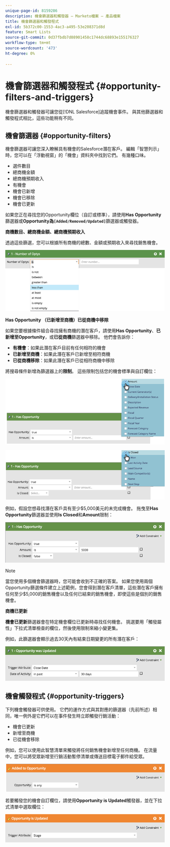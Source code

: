 ```yaml
---
unique-page-id: 8159286
description: 機會篩選器和觸發器 — Marketo檔案 — 產品檔案
title: 機會篩選器和觸發程式
exl-id: 5b372c00-1553-4ac3-a495-53e208371d8d
feature: Smart Lists
source-git-commit: 0d37fbdb7d08901458c1744dc68893e155176327
workflow-type: tm+mt
source-wordcount: '473'
ht-degree: 0%

---
```


# 機會篩選器和觸發程式 {#opportunity-filters-and-triggers}

機會篩選器和觸發器可讓您從[!DNL Salesforce]追蹤機會事件。 與其他篩選器和觸發程式相比，這些功能稍有不同。

## 機會篩選器 {#opportunity-filters}

機會篩選器可讓您深入瞭解具有機會的Salesforce潛在客戶。 編輯「智慧列示」時，您可以在「浮動視窗」的「機會」資料夾中找到它們。 有幾種口味。

* 選件數目
* 總商機金額
* 總商機預期收入
* 有機會
* 機會已新增
* 機會已移除
* 機會已更新

如果您正在尋找您的Opportunity欄位（自訂或標準），請使用&#x200B;**Has Opportunity**&#x200B;篩選器或&#x200B;**Opportunity為`[Added/Removed/Updated]`**&#x200B;篩選器或觸發器。

**商機數目、總商機金額、總商機預期收入**

透過這些篩選，您可以根據所有商機的總數、金額或預期收入來尋找銷售機會。

![](assets/opportunity-filters-and-triggers-1.png)

**Has Opportunity （已新增至商機）已從商機中移除**

如果您要根據條件組合尋找擁有商機的潛在客戶，請使用&#x200B;**Has Opportunity**、**已新增至Opportunity**，或&#x200B;**已從商機**&#x200B;篩選器中移除。 他們會告訴你：

* **有機會**：如果此潛在客戶目前有任何相符的機會
* **已新增至商機**：如果此潛在客戶已新增至相符商機
* **已從商機移除**：如果此潛在客戶已從相符商機中移除

將搜尋條件新增為篩選器上的&#x200B;**限制**。 這些限制包括您的機會標準與自訂欄位：

![](assets/opportunity-filters-and-triggers-2.png)

![](assets/opportunity-filters-and-triggers-3.png)

例如，假設您想尋找潛在客戶具有至少$5,000美元的未完成機會。 拖曳至&#x200B;**Has Opportunity**&#x200B;篩選器並使用&#x200B;**Is Closed**&#x200B;和&#x200B;**Amount**&#x200B;限制：

![](assets/opportunity-filters-and-triggers-4.png)

>[!NOTE]
>
>當您使用多個機會篩選器時，您可能會收到不正確的答案。 如果您使用兩個Opportunity篩選條件建立上述範例，您會得到潛在客戶清單，這些潛在客戶擁有任何至少$5,000的銷售機會以及任何已結束的銷售機會，即使這些是個別的銷售機會。

**商機已更新**

**機會已更新**&#x200B;篩選器會在特定機會欄位已更新時尋找任何機會。 挑選要用「觸發屬性」下拉式清單檢查的欄位，然後使用限制來縮小變更集。

例如，此篩選器會顯示過去30天內有結束日期變更的所有潛在客戶：

![](assets/opportunity-filters-and-triggers-5.png)

## 機會觸發程式 {#opportunity-triggers}

下列機會觸發器可供使用。 它們的運作方式與其對應的篩選器（先前所述）相同，唯一例外是它們可以在事件發生時立即觸發行銷活動：

* 機會已更新
* 新增至商機
* 已從機會移除

例如，您可以使用此智慧清單來觸發將任何銷售機會新增至任何商機。 在流量中，您可以將受眾新增至行銷活動暫停清單或傳送目標電子郵件給受眾。

![](assets/opportunity-filters-and-triggers-6.png)

若要觸發您的機會自訂欄位，請使用&#x200B;**Opportunity is Updated**&#x200B;觸發器，並在下拉式清單中選取欄位：

![](assets/opportunity-filters-and-triggers-7.png)

